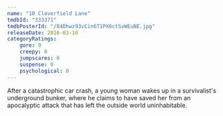 ```yaml
---
name: "10 Cloverfield Lane"
tmdbId: "333371"
tmdbPosterId: "/84Dhwz93vCin6T1PX6ctSvWEuNE.jpg"
releaseDate: 2016-03-10
categoryRatings:
    gore: 0
    creepy: 0
    jumpscares: 0
    suspense: 0
    psychological: 0
---
```

After a catastrophic car crash, a young woman wakes up in a survivalist's underground bunker, where he claims to have saved her from an apocalyptic attack that has left the outside world uninhabitable.
